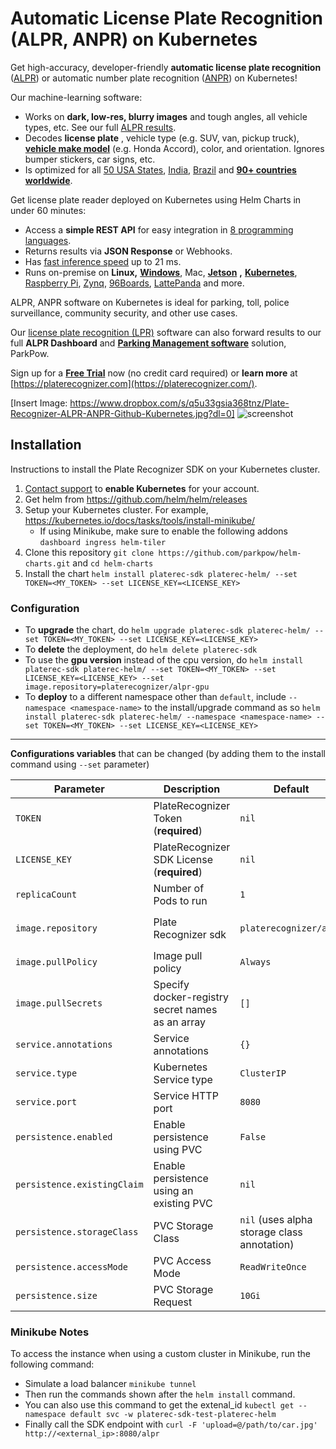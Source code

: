 # Automatic License Plate Recognition (ALPR, ANPR) on Kubernetes
Get high-accuracy, developer-friendly **automatic license plate recognition** ([ALPR](https://platerecognizer.com/?utm_source=github&amp;utm_medium=website)) or automatic number plate recognition ([ANPR](https://platerecognizer.com/?utm_source=github&amp;utm_medium=website)) on Kubernetes!

Our machine-learning software:

- Works on **dark, low-res, blurry images** and tough angles, all vehicle types, etc.  See our full [ALPR results](https://platerecognizer.com/alpr-results/?utm_source=github&amp;utm_medium=website).
- Decodes **license plate** , vehicle type (e.g. SUV, van, pickup truck), [**vehicle make model**](https://platerecognizer.com/vehicle-make-model-recognition-with-color/?utm_source=github&amp;utm_medium=website) (e.g. Honda Accord), color, and orientation. Ignores bumper stickers, car signs, etc.
- Is optimized for all [50 USA States](https://platerecognizer.com/alpr-for-usa/?utm_source=github&amp;utm_medium=website), [India](https://platerecognizer.com/anpr-for-india?utm_source=github&amp;utm_medium=website), [Brazil](https://platerecognizer.com/anpr-for-brazil/?utm_source=github&amp;utm_medium=website) and [**90+ countries worldwide**](https://platerecognizer.com/countries/?utm_source=github&amp;utm_medium=website).

Get license plate reader deployed on Kubernetes using Helm Charts in under 60 minutes:

- Access a **simple REST API** for easy integration in [8 programming languages](http://docs.platerecognizer.com/?utm_source=github&amp;utm_medium=website).
- Returns results via **JSON Response** or Webhooks.
- Has [fast inference speed](https://platerecognizer.com/snapshot/#speeds) up to 21 ms.
- Runs on-premise on **Linux,** [**Windows**](https://platerecognizer.com/alpr-on-windows/?utm_source=github&amp;utm_medium=website), Mac, [**Jetson**](https://platerecognizer.com/alpr-on-nvidia-jetson-devices/?utm_source=github&amp;utm_medium=website) **,** [**Kubernetes**](https://platerecognizer.com/anpr-on-kubernetes/?utm_source=github&amp;utm_medium=website), [Raspberry Pi](https://platerecognizer.com/anpr-on-raspberry-pi/?utm_source=github&amp;utm_medium=website), [Zynq](https://platerecognizer.com/alpr-for-xilinx-zynq/?utm_source=github&amp;utm_medium=website), [96Boards](https://platerecognizer.com/alpr-for-96boards/?utm_source=github&amp;utm_medium=website), [LattePanda](https://platerecognizer.com/anpr-on-lattepanda/?utm_source=github&amp;utm_medium=website) and more.

ALPR, ANPR software on Kubernetes is ideal for parking, toll, police surveillance, community security, and other use cases.

Our [license plate recognition (LPR)](https://platerecognizer.com/snapshot/?utm_source=github&amp;utm_medium=website) software can also forward results to our full **ALPR Dashboard** and [**Parking Management software**](https://parkpow.com/?utm_source=github&amp;utm_medium=website) solution, ParkPow.

Sign up for a [**Free Trial**](https://app.platerecognizer.com/accounts/signup/?utm_source=github&amp;utm_medium=website) now (no credit card required) or **learn more** at [https://platerecognizer.com](https://platerecognizer.com/).

[Insert Image: https://www.dropbox.com/s/q5u33gsia368tnz/Plate-Recognizer-ALPR-ANPR-Github-Kubernetes.jpg?dl=0]
![screenshot](assets/screenshot.jpg)


## Installation

Instructions to install the Plate Recognizer SDK on your Kubernetes cluster.

1. [Contact support](https://platerecognizer.com/contact/) to **enable Kubernetes** for your account.
1. Get helm from https://github.com/helm/helm/releases
1. Setup your Kubernetes cluster. For example, https://kubernetes.io/docs/tasks/tools/install-minikube/
	- If using Minikube, make sure to enable the following addons `dashboard ingress helm-tiler`
1. Clone this repository `git clone https://github.com/parkpow/helm-charts.git` and `cd helm-charts`
1. Install the chart `helm install platerec-sdk platerec-helm/ --set TOKEN=<MY_TOKEN> --set LICENSE_KEY=<LICENSE_KEY>`

### Configuration

- To **upgrade** the chart, do `helm upgrade platerec-sdk platerec-helm/ --set TOKEN=<MY_TOKEN> --set LICENSE_KEY=<LICENSE_KEY>`
- To **delete** the deployment, do `helm delete platerec-sdk`
- To use the **gpu version** instead of the cpu version, do `helm install platerec-sdk platerec-helm/ --set TOKEN=<MY_TOKEN> --set LICENSE_KEY=<LICENSE_KEY> --set image.repository=platerecognizer/alpr-gpu` 
- To **deploy** to a different namespace other than `default`, include `--namespace <namespace-name>` to the install/upgrade command as so  `helm install platerec-sdk platerec-helm/ --namespace <namespace-name> --set TOKEN=<MY_TOKEN> --set LICENSE_KEY=<LICENSE_KEY>`

---

**Configurations variables** that can be changed (by adding them to the install command using `--set` parameter)

| Parameter | Description | Default  | Options |
|-----------|-------------|----------|---------|
| `TOKEN`   |  PlateRecognizer Token (**required**)            | `nil`          |    |
| `LICENSE_KEY`   |  PlateRecognizer SDK License (**required**)            | `nil`          |    |
| `replicaCount`   |  Number of Pods to run            | `1`          |   |
| `image.repository`   | Plate Recognizer sdk             | `platerecognizer/alpr`          | [`platerecognizer/alpr`, `platerecognizer/alpr-gpu`]  |
| `image.pullPolicy`   |   Image pull policy   | `Always`          | [`Always`, `IfNotPresent`] |
| `image.pullSecrets`   |  	Specify docker-registry secret names as an array            | `[]`          | `True` |
| `service.annotations`                     | Service annotations                                                                                    | `{}`                                                         |
| `service.type`                            | Kubernetes Service type                                                                                | `ClusterIP`                                               | [`LoadBalancer`, `ClusterIP`]
| `service.port`                            | Service HTTP port                                                                                      | `8080`                                                         |
| `persistence.enabled`                     | Enable persistence using PVC                                                                           | `False`                                                       |
| `persistence.existingClaim`               | Enable persistence using an existing PVC                                                               | `nil`                                                        |
| `persistence.storageClass`                | PVC Storage Class                                                                                      | `nil` (uses alpha storage class annotation)                  |
| `persistence.accessMode`                  | PVC Access Mode                                                                                        | `ReadWriteOnce`                                              | [`ReadWriteMany`, `ReadWriteOnce` ]
| `persistence.size`                        | PVC Storage Request                                                                                    | `10Gi`                                                       |






### Minikube Notes

To access the instance when using a custom cluster in Minikube, run the following command:

- Simulate a load balancer `minikube tunnel`
- Then run the commands shown after the `helm install` command.
- You can also use this command to get the extenal_id `kubectl get --namespace default svc -w platerec-sdk-test-platerec-helm`
- Finally call the SDK endpoint with `curl -F 'upload=@/path/to/car.jpg' http://<external_ip>:8080/alpr`


